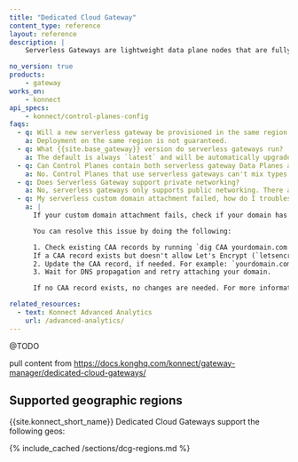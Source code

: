 ```yaml
---
title: "Dedicated Cloud Gateway"
content_type: reference
layout: reference
description: | 
    Serverless Gateways are lightweight data plane nodes that are fully managed by {{site.konnect_short_name}}.

no_version: true
products:
    - gateway
works_on:
    - konnect
api_specs:
    - konnect/control-planes-config
faqs:
  - q: Will a new serverless gateway be provisioned in the same region as {{site.konnect_short_name}}?
    a: Deployment on the same region is not guaranteed. 
  - q: What {{site.base_gateway}} version do serverless gateways run?
    a: The default is always `latest` and will be automatically upgraded.
  - q: Can Control Planes contain both serverless gateway Data Planes and self-managed Data Planes?
    a: No. Control Planes that use serverless gateways can't mix types of Data Planes.
  - q: Does Serverless Gateway support private networking?
    a: No, serverless gateways only supports public networking. There are currently no capabilities for private networking between your data centers and Kong-hosted data planes. For use cases where private networking is required, [Dedicated Cloud Gateways](/dedicated-cloud-gateways/) configured with AWS is a better choice.
  - q: My serverless custom domain attachment failed, how do I troubleshoot it?
    a: |
      If your custom domain attachment fails, check if your domain has a Certificate Authority Authorization (CAA) record restricting certificate issuance. Serverless Gateways use Let's Encrypt CA to provision SSL/TLS certificates. If your CAA record doesn't include the required CA, certificate issuance will fail.

      You can resolve this issue by doing the following:

      1. Check existing CAA records by running `dig CAA yourdomain.com +short`.
      If a CAA record exists but doesn't allow Let's Encrypt (`letsencrypt.org`), update it.   
      2. Update the CAA record, if needed. For example: `yourdomain.com.    CAA    0 issue "letsencrypt.org"`
      3. Wait for DNS propagation and retry attaching your domain.

      If no CAA record exists, no changes are needed. For more information, see the [Let's Encrypt CAA Guide](https://letsencrypt.org/docs/caa/).

related_resources:
  - text: Konnect Advanced Analytics
    url: /advanced-analytics/
---
```


@TODO

pull content from https://docs.konghq.com/konnect/gateway-manager/dedicated-cloud-gateways/

## Supported geographic regions

{{site.konnect_short_name}} Dedicated Cloud Gateways support the following geos:

{% include_cached /sections/dcg-regions.md %}
